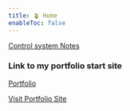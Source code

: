 ```yaml
---
title: 🪴 Home 
enableToc: false
---
```


[Control system Notes](control_systems/控制系統)


### Link to my portfolio start site
[Portfolio](portfolio)

<a href="https://alexnder77.github.io/portfolio/" class="button">Visit Portfolio Site</a>